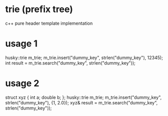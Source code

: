 # trie (prefix tree)
c++ pure header template implementation 

# usage 1
husky::trie<int> m_trie;
m_trie.insert("dummy_key", strlen("dummy_key"), 12345);
int result = m_trie.search("dummy_key", strlen("dummy_key"));

# usage 2
struct xyz {
  int a;
  double b;
};
husky::trie<xyz> m_trie;
m_trie.insert("dummy_key", strlen("dummy_key"), {1, 2.0});
xyz& result = m_trie.search("dummy_key", strlen("dummy_key"));
